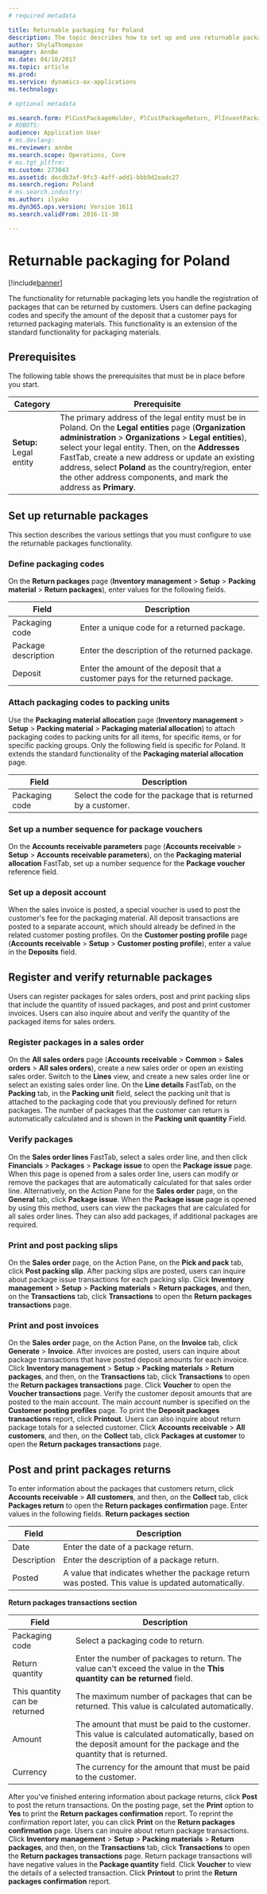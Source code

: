 ```yaml
---
# required metadata

title: Returnable packaging for Poland
description: The topic describes how to set up and use returnable packaging for Poland.
author: ShylaThompson
manager: AnnBe
ms.date: 04/10/2017
ms.topic: article
ms.prod: 
ms.service: dynamics-ax-applications
ms.technology: 

# optional metadata

ms.search.form: PlCustPackageHolder, PlCustPackageReturn, PlInventPackageTable, PlInventPackageTrans
# ROBOTS: 
audience: Application User
# ms.devlang: 
ms.reviewer: annbe
ms.search.scope: Operations, Core
# ms.tgt_pltfrm: 
ms.custom: 273043
ms.assetid: decdb3af-9fc3-4aff-add1-bbb9d2eadc27
ms.search.region: Poland
# ms.search.industry: 
ms.author: ilyako
ms.dyn365.ops.version: Version 1611
ms.search.validFrom: 2016-11-30

---
```


# Returnable packaging for Poland
[!include[banner](../includes/banner.md)]


The functionality for returnable packaging lets you handle the registration of packages that can be returned by customers. Users can define packaging codes and specify the amount of the deposit that a customer pays for returned packaging materials. This functionality is an extension of the standard functionality for packaging materials.

## Prerequisites
The following table shows the prerequisites that must be in place before you start.

| Category                | Prerequisite                                                                                                                                                                                                                                                                                                                                                                                                    |
|-------------------------|-----------------------------------------------------------------------------------------------------------------------------------------------------------------------------------------------------------------------------------------------------------------------------------------------------------------------------------------------------------------------------------------------------------------|
| **Setup:** Legal entity | The primary address of the legal entity must be in Poland. On the **Legal entities** page (**Organization administration** &gt; **Organizations** &gt; **Legal entities**), select your legal entity. Then, on the **Addresses** FastTab, create a new address or update an existing address, select **Poland** as the country/region, enter the other address components, and mark the address as **Primary**. |

## Set up returnable packages
This section describes the various settings that you must configure to use the returnable packages functionality.

### Define packaging codes

On the **Return packages** page (**Inventory management** &gt; **Setup** &gt; **Packing material** &gt; **Return packages**), enter values for the following fields.

| Field               | Description                                                                    |
|---------------------|--------------------------------------------------------------------------------|
| Packaging code      | Enter a unique code for a returned package.                                    |
| Package description | Enter the description of the returned package.                                 |
| Deposit             | Enter the amount of the deposit that a customer pays for the returned package. |

### Attach packaging codes to packing units

Use the **Packaging material allocation** page (**Inventory management** &gt; **Setup** &gt; **Packing material** &gt; **Packaging material allocation**) to attach packaging codes to packing units for all items, for specific items, or for specific packing groups. Only the following field is specific for Poland. It extends the standard functionality of the **Packaging material allocation** page.

| Field          | Description                                                     |
|----------------|-----------------------------------------------------------------|
| Packaging code | Select the code for the package that is returned by a customer. |

### Set up a number sequence for package vouchers

On the **Accounts receivable parameters** page (**Accounts receivable** &gt; **Setup** &gt; **Accounts receivable parameters**), on the **Packaging material allocation** FastTab, set up a number sequence for the **Package voucher** reference field.

### Set up a deposit account

When the sales invoice is posted, a special voucher is used to post the customer's fee for the packaging material. All deposit transactions are posted to a separate account, which should already be defined in the related customer posting profiles. On the **Customer posting profile** page (**Accounts receivable** &gt; **Setup** &gt; **Customer posting profile**), enter a value in the **Deposits** field.

## Register and verify returnable packages
Users can register packages for sales orders, post and print packing slips that include the quantity of issued packages, and post and print customer invoices. Users can also inquire about and verify the quantity of the packaged items for sales orders.

### Register packages in a sales order

On the **All sales orders** page (**Accounts receivable** &gt; **Common** &gt; **Sales orders** &gt; **All sales orders**), create a new sales order or open an existing sales order. Switch to the **Lines** view, and create a new sales order line or select an existing sales order line. On the **Line details** FastTab, on the **Packing** tab, in the **Packing unit** field, select the packing unit that is attached to the packaging code that you previously defined for return packages. The number of packages that the customer can return is automatically calculated and is shown in the **Packing unit quantity** Field.

### Verify packages

On the **Sales order lines** FastTab, select a sales order line, and then click **Financials** &gt; **Packages** &gt; **Package issue** to open the **Package issue** page. When this page is opened from a sales order line, users can modify or remove the packages that are automatically calculated for that sales order line. Alternatively, on the Action Pane for the **Sales order** page, on the **General** tab, click **Package issue**. When the **Package issue** page is opened by using this method, users can view the packages that are calculated for all sales order lines. They can also add packages, if additional packages are required.

### Print and post packing slips

On the **Sales order** page, on the Action Pane, on the **Pick and pack** tab, click **Post packing slip**. After packing slips are posted, users can inquire about package issue transactions for each packing slip. Click **Inventory management** &gt; **Setup** &gt; **Packing materials** &gt; **Return packages**, and then, on the **Transactions** tab, click **Transactions** to open the **Return packages transactions** page.

### Print and post invoices

On the **Sales order** page, on the Action Pane, on the **Invoice** tab, click **Generate** &gt; **Invoice**. After invoices are posted, users can inquire about package transactions that have posted deposit amounts for each invoice. Click **Inventory management** &gt; **Setup** &gt; **Packing materials** &gt; **Return packages**, and then, on the **Transactions** tab, click **Transactions** to open the **Return packages transactions** page. Click **Voucher** to open the **Voucher transactions** page. Verify the customer deposit amounts that are posted to the main account. The main account number is specified on the **Customer posting profiles** page. To print the **Deposit packages transactions** report, click **Printout**. Users can also inquire about return package totals for a selected customer. Click **Accounts receivable** &gt; **All customers**, and then, on the **Collect** tab, click **Packages at customer** to open the **Return packages transactions** page.

## Post and print packages returns
To enter information about the packages that customers return, click **Accounts receivable** &gt; **All customers**, and then, on the **Collect** tab, click **Packages return** to open the **Return packages confirmation** page. Enter values in the following fields. **Return packages section**

| Field       | Description                                                                                        |
|-------------|----------------------------------------------------------------------------------------------------|
| Date        | Enter the date of a package return.                                                                |
| Description | Enter the description of a package return.                                                         |
| Posted      | A value that indicates whether the package return was posted. This value is updated automatically. |

**Return packages transactions section**

| Field                         | Description                                                                                                                                                          |
|-------------------------------|----------------------------------------------------------------------------------------------------------------------------------------------------------------------|
| Packaging code                | Select a packaging code to return.                                                                                                                                   |
| Return quantity               | Enter the number of packages to return. The value can't exceed the value in the **This quantity can be returned** field.                                             |
| This quantity can be returned | The maximum number of packages that can be returned. This value is calculated automatically.                                                                         |
| Amount                        | The amount that must be paid to the customer. This value is calculated automatically, based on the deposit amount for the package and the quantity that is returned. |
| Currency                      | The currency for the amount that must be paid to the customer.                                                                                                       |

After you've finished entering information about package returns, click **Post** to post the return transactions. On the posting page, set the **Print** option to **Yes** to print the **Return packages confirmation** report. To reprint the confirmation report later, you can click **Print** on the **Return packages confirmation** page. Users can inquire about return package transactions. Click **Inventory management** &gt; **Setup** &gt; **Packing materials** &gt; **Return packages**, and then, on the **Transactions** tab, click **Transactions** to open the **Return packages transactions** page. Return package transactions will have negative values in the **Package quantity** field. Click **Voucher** to view the details of a selected transaction. Click **Printout** to print the **Return packages confirmation** report.


